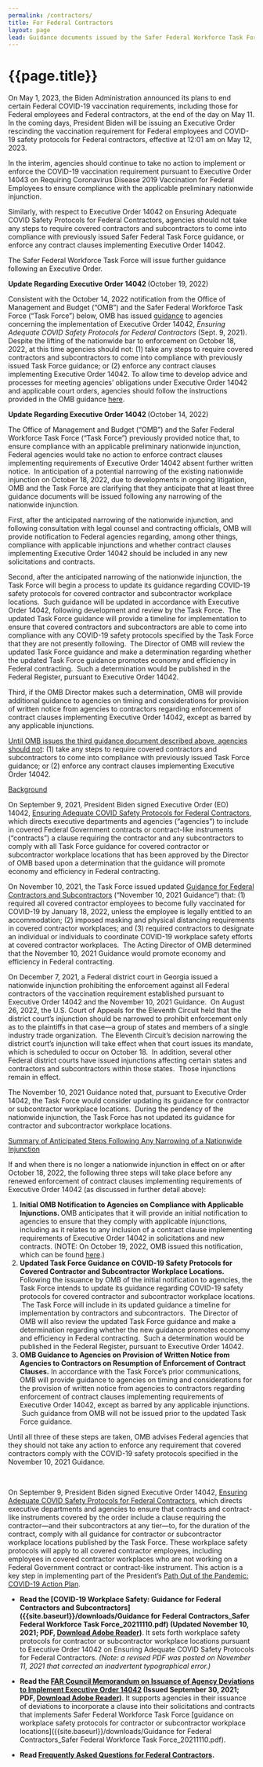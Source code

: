 ```yaml
---
permalink: /contractors/
title: For Federal Contractors
layout: page
lead: Guidance documents issued by the Safer Federal Workforce Task Force or OMB, related to the Task Force’s mission
---
```



# {{page.title}}
<div
  class="usa-summary-box"
  role="region"
  aria-labelledby="summary-box-key-information"
>
  
   <div class="usa-summary-box__body">
   <div class="usa-summary-box__text"> 
        <p>On May 1, 2023, the Biden Administration announced its plans to end certain Federal COVID-19 vaccination requirements, including those for Federal employees and Federal contractors, at the end of the day on May 11. In the coming days, President Biden will be issuing an Executive Order rescinding the vaccination requirement for Federal employees and COVID-19 safety protocols for Federal contractors, effective at 12:01 am on May 12, 2023.</p>
        <p>In the interim, agencies should continue to take no action to implement or enforce the COVID-19 vaccination requirement pursuant to Executive Order 14043 on Requiring Coronavirus Disease 2019 Vaccination for Federal Employees to ensure compliance with the applicable preliminary nationwide injunction.</p>
        <p>Similarly, with respect to Executive Order 14042 on Ensuring Adequate COVID Safety Protocols for Federal Contractors, agencies should not take any steps to require covered contractors and subcontractors to come into compliance with previously issued Safer Federal Task Force guidance, or enforce any contract clauses implementing Executive Order 14042.</p>
        <p>The Safer Federal Workforce Task Force will issue further guidance following an Executive Order.</p>
  </div>
  </div>
  </div>


<div
  class="usa-summary-box"
  role="region"
  aria-labelledby="summary-box-key-information"
>
  <div class="usa-summary-box__body">
    <div class="usa-summary-box__text">
<p><strong>Update Regarding Executive Order 14042&nbsp;</strong><span style="font-weight: 400;">(October 19, 2022)&nbsp;</span></p>
<p><span style="font-weight: 400;">Consistent with the October 14, 2022 notification from the Office of Management and Budget (&ldquo;OMB&rdquo;) and the Safer Federal Workforce Task Force (&ldquo;Task Force&rdquo;) below, OMB has issued </span><a href="https://www.saferfederalworkforce.gov/downloads/OMB%20Guidance%20for%20Agencies_EO%2014042_20221019.pdf"><span style="font-weight: 400;">guidance</span></a><span style="font-weight: 400;"> to agencies concerning the implementation of Executive Order 14042, </span><em><span style="font-weight: 400;">Ensuring Adequate COVID Safety Protocols for Federal Contractors</span></em><span style="font-weight: 400;"> (Sept. 9, 2021). Despite the lifting of the nationwide bar to enforcement on October 18, 2022, at this time agencies should not: (1) take any steps to require covered contractors and subcontractors to come into compliance with previously issued Task Force guidance; or (2) enforce any contract clauses implementing Executive Order 14042. To allow time to develop advice and processes for meeting agencies&rsquo; obligations under Executive Order 14042 and applicable court orders, agencies should follow the instructions provided in the OMB guidance </span><a href="https://www.saferfederalworkforce.gov/downloads/OMB%20Guidance%20for%20Agencies_EO%2014042_20221019.pdf"><span style="font-weight: 400;">here</span></a><span style="font-weight: 400;">. </span></p>     
 
<p><strong>Update Regarding Executive Order 14042 </strong>(October 14, 2022)&nbsp;</p>
<p>The Office of Management and Budget (&ldquo;OMB&rdquo;) and the Safer Federal Workforce Task Force (&ldquo;Task Force&rdquo;) previously provided notice that, to ensure compliance with an applicable preliminary nationwide injunction, Federal agencies would take no action to enforce contract clauses implementing requirements of Executive Order 14042 absent further written notice. &nbsp;In anticipation of a potential narrowing of the existing nationwide injunction on October 18, 2022, due to developments in ongoing litigation, OMB and the Task Force are clarifying that they anticipate that at least three guidance documents will be issued following any narrowing of the nationwide injunction.&nbsp;</p>
<p>First, after the anticipated narrowing of the nationwide injunction, and following consultation with legal counsel and contracting officials, OMB will provide notification to Federal agencies regarding, among other things, compliance with applicable injunctions and whether contract clauses implementing Executive Order 14042 should be included in any new solicitations and contracts.&nbsp;</p>
<p>Second, after the anticipated narrowing of the nationwide injunction, the Task Force will begin a process to update its guidance regarding COVID-19 safety protocols for covered contractor and subcontractor workplace locations. &nbsp;Such guidance will be updated in accordance with Executive Order 14042, following development and review by the Task Force. &nbsp;The updated Task Force guidance will provide a timeline for implementation to ensure that covered contractors and subcontractors are able to come into compliance with any COVID-19 safety protocols specified by the Task Force that they are not presently following. &nbsp;The Director of OMB will review the updated Task Force guidance and make a determination regarding whether the updated Task Force guidance promotes economy and efficiency in Federal contracting. &nbsp;Such a determination would be published in the Federal Register, pursuant to Executive Order 14042.</p>
<p>Third, if the OMB Director makes such a determination, OMB will provide additional guidance to agencies on timing and considerations for provision of written notice from agencies to contractors regarding enforcement of contract clauses implementing Executive Order 14042, except as barred by any applicable injunctions.</p>
<p><u>Until OMB issues the third guidance document described above, agencies should not</u>: (1) take any steps to require covered contractors and subcontractors to come into compliance with previously issued Task Force guidance; or (2) enforce any contract clauses implementing Executive Order 14042.</p>
<p><u>Background</u></p>
<p>On September 9, 2021, President Biden signed Executive Order (EO) 14042,&nbsp;<a href="https://www.whitehouse.gov/briefing-room/presidential-actions/2021/09/09/executive-order-on-ensuring-adequate-covid-safety-protocols-for-federal-contractors/">Ensuring Adequate COVID Safety Protocols for Federal Contractors</a>, which directs executive departments and agencies (&ldquo;agencies&rdquo;) to include in covered Federal Government contracts or contract-like instruments (&ldquo;contracts&rdquo;) a clause requiring the contractor and any subcontractors to comply with all Task Force guidance for covered contractor or subcontractor workplace locations that has been approved by the Director of OMB based upon a determination that the guidance will promote economy and efficiency in Federal contracting.</p>
<p>On November 10, 2021, the Task Force issued updated <a href="https://www.saferfederalworkforce.gov/downloads/Guidance%20for%20Federal%20Contractors_Safer%20Federal%20Workforce%20Task%20Force_20211110.pdf">Guidance for Federal Contractors and Subcontractors</a> (&ldquo;November 10, 2021 Guidance&rdquo;) that: (1) required all covered contractor employees to become fully vaccinated for COVID-19 by January 18, 2022, unless the employee is legally entitled to an accommodation; (2) imposed masking and physical distancing requirements in covered contractor workplaces; and (3) required contractors to designate an individual or individuals to coordinate COVID-19 workplace safety efforts at covered contractor workplaces. &nbsp;The Acting Director of OMB determined that the November 10, 2021 Guidance would promote economy and efficiency in Federal contracting.</p>
<p>On December 7, 2021, a Federal district court in Georgia issued a nationwide injunction prohibiting the enforcement against all Federal contractors of the vaccination requirement established pursuant to Executive Order 14042 and the November 10, 2021 Guidance. &nbsp;On August 26, 2022, the U.S. Court of Appeals for the Eleventh Circuit held that the district court&rsquo;s injunction should be narrowed to prohibit enforcement only as to the plaintiffs in that case&mdash;a group of states and members of a single industry trade organization. &nbsp;The Eleventh Circuit&rsquo;s decision narrowing the district court&rsquo;s injunction will take effect when that court issues its mandate, which is scheduled to occur on October 18. &nbsp;In addition, several other Federal district courts have issued injunctions affecting certain states and contractors and subcontractors within those states.&nbsp; Those injunctions remain in effect.</p>
<p>The November 10, 2021 Guidance noted that, pursuant to Executive Order 14042, the Task Force would consider updating its guidance for contractor or subcontractor workplace locations.&nbsp; During the pendency of the nationwide injunction, the Task Force has not updated its guidance for contractor and subcontractor workplace locations. &nbsp;</p>
<p><u>Summary of Anticipated Steps Following Any Narrowing of a Nationwide Injunction</u></p>
<p>If and when there is no longer a nationwide injunction in effect on or after October 18, 2022, the following three steps will take place before any renewed enforcement of contract clauses implementing requirements of Executive Order 14042 (as discussed in further detail above):</p>
<ol>
<li><strong>Initial OMB Notification to Agencies on Compliance with Applicable Injunctions. </strong>OMB anticipates that it will provide an initial notification to agencies to ensure that they comply with applicable injunctions, including as it relates to any inclusion of a contract clause implementing requirements of Executive Order 14042 in solicitations and new contracts. (NOTE: On October 19, 2022, OMB issued this notification, which can be found&nbsp;<a href="https://www.saferfederalworkforce.gov/downloads/OMB Guidance for Agencies_EO 14042_20221019.pdf">here</a>.)</li>
<li><strong>Updated Task Force Guidance on COVID-19 Safety Protocols for Covered Contractor and Subcontractor Workplace Locations. </strong>Following the issuance by OMB of the initial notification to agencies, the Task Force intends to update its guidance regarding COVID-19 safety protocols for covered contractor and subcontractor workplace locations. &nbsp;The Task Force will include in its updated guidance a timeline for implementation by contractors and subcontractors. &nbsp;The Director of OMB will also review the updated Task Force guidance and make a determination regarding whether the new guidance promotes economy and efficiency in Federal contracting.&nbsp; Such a determination would be published in the Federal Register, pursuant to Executive Order 14042.</li>
<li><strong>OMB Guidance to Agencies on Provision of Written Notice from Agencies to Contractors on Resumption of Enforcement of Contract Clauses.</strong> In accordance with the Task Force&rsquo;s prior communications, OMB will provide guidance to agencies on timing and considerations for the provision of written notice from agencies to contractors regarding enforcement of contract clauses implementing requirements of Executive Order 14042, except as barred by any applicable injunctions. &nbsp;Such guidance from OMB will not be issued prior to the updated Task Force guidance.</li>
</ol>
<p>Until all three of these steps are taken, OMB advises Federal agencies that they should not take any action to enforce any requirement that covered contractors comply with the COVID-19 safety protocols specified in the November 10, 2021 Guidance.</p>
    </div>
  </div>
</div>
<br />

On September 9, President Biden signed Executive Order 14042, [Ensuring Adequate COVID Safety Protocols for Federal Contractors](https://www.whitehouse.gov/briefing-room/presidential-actions/2021/09/09/executive-order-on-ensuring-adequate-covid-safety-protocols-for-federal-contractors/), which directs executive departments and agencies to ensure that contracts and contract-like instruments covered by the order include a clause requiring the contractor—and their subcontractors at any tier—to, for the duration of the contract, comply with all guidance for contractor or subcontractor workplace locations published by the Task Force. These workplace safety protocols will apply to all covered contractor employees, including employees in covered contractor workplaces who are not working on a Federal Government contract or contract-like instrument. This action is a key step in implementing part of the President’s [Path Out of the Pandemic: COVID-19 Action Plan](https://www.whitehouse.gov/covidplan/).

- **Read the [COVID-19 Workplace Safety: Guidance for Federal Contractors and Subcontractors]({{site.baseurl}}/downloads/Guidance for Federal Contractors_Safer Federal Workforce Task Force_20211110.pdf)  (Updated November 10, 2021; PDF, [Download Adobe Reader](https://get2.adobe.com/reader/))**. It sets forth workplace safety protocols for contractor or subcontractor workplace locations pursuant to Executive Order 14042 on Ensuring Adequate COVID Safety Protocols for Federal Contractors.  _(Note: a revised PDF was posted on November 11, 2021 that corrected an inadvertent typographical error.)_

- **Read the [FAR Council Memorandum on Issuance of Agency Deviations to Implement Executive Order 14042](https://www.whitehouse.gov/wp-content/uploads/2021/09/FAR-Council-Guidance-on-Agency-Issuance-of-Deviations-to-Implement-EO-14042.pdf) (Issued September 30, 2021; PDF, [Download Adobe Reader](https://get2.adobe.com/reader/))**. It supports agencies in their issuance of deviations to incorporate a clause into their solicitations and contracts that implements Safer Federal Workforce Task Force [guidance on workplace safety protocols for contractor or subcontractor workplace locations]({{site.baseurl}}/downloads/Guidance for Federal Contractors_Safer Federal Workforce Task Force_20211110.pdf).

- **Read [Frequently Asked Questions for Federal Contractors](../faq/contractors).**

<br>
